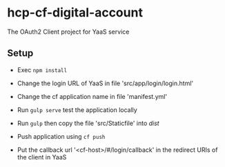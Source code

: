 # hcp-cf-digital-account
The OAuth2 Client project for YaaS service

## Setup

* Exec `npm install`

* Change the login URL of YaaS in file 'src/app/login/login.html'

* Change the cf application name in file 'manifest.yml'

* Run `gulp serve` test the application locally

* Run `gulp` then copy the file 'src/Staticfile' into *dist*

* Push application using `cf push`

* Put the callback url '\<cf-host\>/#/login/callback' in the redirect URIs of the client in YaaS